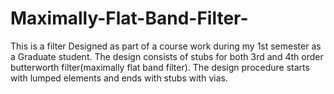 # Maximally-Flat-Band-Filter-

This is a filter Designed as part of a course work during my 1st semester as a Graduate student. The design consists of stubs for both 3rd and 4th order butterworth filter(maximally flat band filter). The design procedure starts with lumped elements and ends with stubs with vias.
